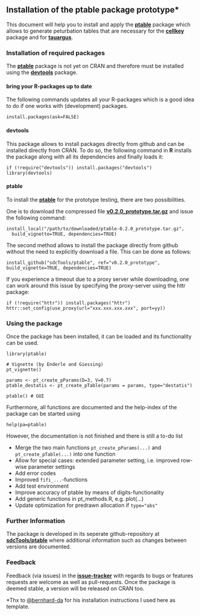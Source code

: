 ## Installation of the ptable package prototype*

This document will help you to install and apply the [**ptable**](https://github.com/sdcTools/ptable) package which allows to generate peturbation tables that are necessary for the [**cellkey**](https://github.com/sdcTools/cellkey) package and for  [**tauargus**](https://github.com/sdcTools/tauargus).

### Installation of required packages
The [**ptable**](https://github.com/sdcTools/ptable) package is not yet on CRAN and therefore must be installed using the  [**devtools**](https://cran.r-project.org/package=devtools) package.

#### bring your R-packages up to date
The following commands updates all your R-packages which is a good idea to do if one works with (development) packages.  
  
```
install.packages(ask=FALSE)
```

#### devtools
This package allows to install packages directly from github and can be installed directly from CRAN. To do so, the following command in **R** installs the package along with all its dependencies and finally loads it:

```
if (!require("devtools")) install.packages("devtools")
library(devtools)
```

#### ptable
To install the [**ptable**](https://github.com/sdcTools/ptable) for the prototype testing, there are two possibilities.


One is to download the compressed file [**v0.2.0_prototype.tar.gz**](https://github.com/sdcTools/ptable/archive/v0.2.0_prototype.tar.gz) and issue the following command:

```
install_local("/path/to/downloaded/ptable-0.2.0_prototype.tar.gz",
  build_vignette=TRUE, dependencies=TRUE)
```

The second method allows to install the package directly from github without the need to explicitly download a file. This can be done as follows:

```
install_github("sdcTools/ptable", ref="v0.2.0_prototype", build_vignette=TRUE, dependencies=TRUE)
```

If you experience a timeout due to a proxy server while downloading, one can work around this issue by specifying the proxy-server using the httr package:

```
if (!require("httr")) install.packages("httr")
httr::set_config(use_proxy(url="xxx.xxx.xxx.xxx", port=yy))
```


### Using the package
Once the package has been installed, it can be loaded and its functionality can be used. 

```
library(ptable)

# Vignette (by Enderle and Giessing)
pt_vignette()

params <- pt_create_pParams(D=3, V=0.7)
ptable_destatis <- pt_create_pTable(params = params, type="destatis")

ptable() # GUI
```

Furthermore, all functions are documented and the help-index of the package can be started using

```
help(pa=ptable)
```
However, the documentation is not finished and there is still a to-do list
-   Merge the two main functions `pt_create_pParams(...)` and `pt_create_pTable(...)` into one function
-   Allow for special cases: extended parameter setting, i.e. improved row-wise parameter settings
-   Add error codes
-   Improved `fifi_...`-functions
-   Add test environment
-   Improve accuracy of ptable by means of digits-functionality
-   Add generic functions in pt\_methods.R, e.g. plot(...)
-   Update optimization for predrawn allocation if `type="abs"`

### Further Information
The package is developed in its seperate github-repository at [**sdcTools/ptable**](https://github.com/sdcTools/ptable) where additional information such as changes between versions are documented.

### Feedback
Feedback (via issues) in the [**issue-tracker**](https://github.com/sdcTools/ptable/issues) with regards to bugs or features requests are welcome as well as pull-requests. Once the package is deemed stable, a version will be released on CRAN too.


*Thx to [@bernhard-da]( https://github.com/bernhard-da ) for his installation instructions I used here as template.
